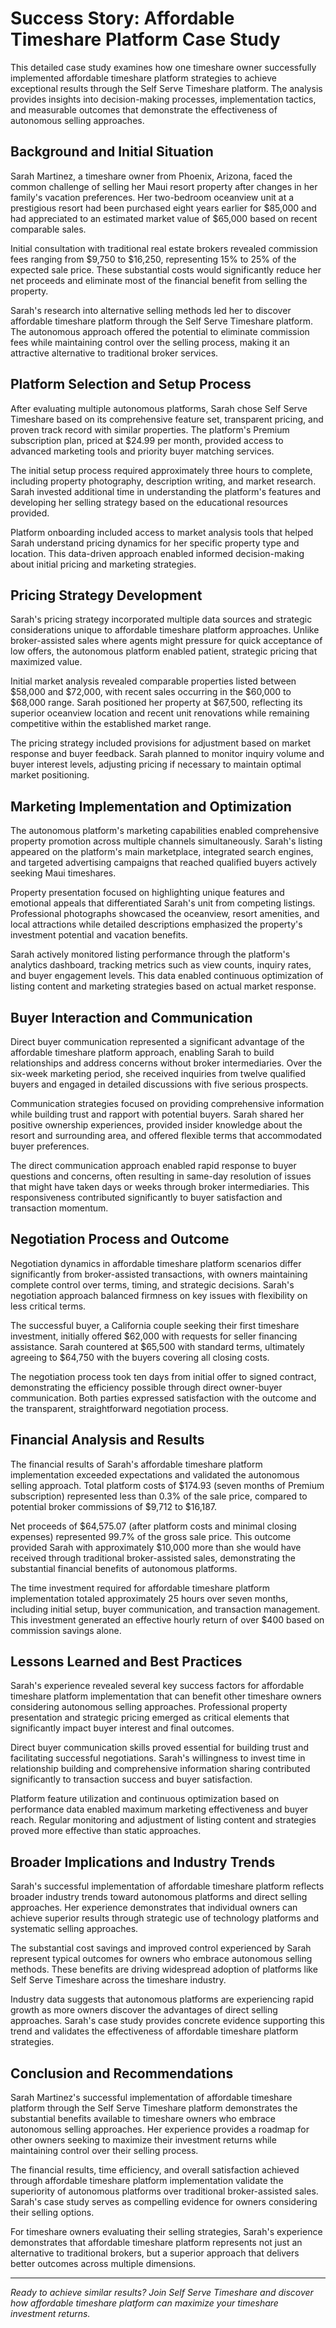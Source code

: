 
# Success Story: Affordable Timeshare Platform Case Study

This detailed case study examines how one timeshare owner successfully implemented affordable timeshare platform strategies to achieve exceptional results through the Self Serve Timeshare platform. The analysis provides insights into decision-making processes, implementation tactics, and measurable outcomes that demonstrate the effectiveness of autonomous selling approaches.

## Background and Initial Situation

Sarah Martinez, a timeshare owner from Phoenix, Arizona, faced the common challenge of selling her Maui resort property after changes in her family's vacation preferences. Her two-bedroom oceanview unit at a prestigious resort had been purchased eight years earlier for $85,000 and had appreciated to an estimated market value of $65,000 based on recent comparable sales.

Initial consultation with traditional real estate brokers revealed commission fees ranging from $9,750 to $16,250, representing 15% to 25% of the expected sale price. These substantial costs would significantly reduce her net proceeds and eliminate most of the financial benefit from selling the property.

Sarah's research into alternative selling methods led her to discover affordable timeshare platform through the Self Serve Timeshare platform. The autonomous approach offered the potential to eliminate commission fees while maintaining control over the selling process, making it an attractive alternative to traditional broker services.

## Platform Selection and Setup Process

After evaluating multiple autonomous platforms, Sarah chose Self Serve Timeshare based on its comprehensive feature set, transparent pricing, and proven track record with similar properties. The platform's Premium subscription plan, priced at $24.99 per month, provided access to advanced marketing tools and priority buyer matching services.

The initial setup process required approximately three hours to complete, including property photography, description writing, and market research. Sarah invested additional time in understanding the platform's features and developing her selling strategy based on the educational resources provided.

Platform onboarding included access to market analysis tools that helped Sarah understand pricing dynamics for her specific property type and location. This data-driven approach enabled informed decision-making about initial pricing and marketing strategies.

## Pricing Strategy Development

Sarah's pricing strategy incorporated multiple data sources and strategic considerations unique to affordable timeshare platform approaches. Unlike broker-assisted sales where agents might pressure for quick acceptance of low offers, the autonomous platform enabled patient, strategic pricing that maximized value.

Initial market analysis revealed comparable properties listed between $58,000 and $72,000, with recent sales occurring in the $60,000 to $68,000 range. Sarah positioned her property at $67,500, reflecting its superior oceanview location and recent unit renovations while remaining competitive within the established market range.

The pricing strategy included provisions for adjustment based on market response and buyer feedback. Sarah planned to monitor inquiry volume and buyer interest levels, adjusting pricing if necessary to maintain optimal market positioning.

## Marketing Implementation and Optimization

The autonomous platform's marketing capabilities enabled comprehensive property promotion across multiple channels simultaneously. Sarah's listing appeared on the platform's main marketplace, integrated search engines, and targeted advertising campaigns that reached qualified buyers actively seeking Maui timeshares.

Property presentation focused on highlighting unique features and emotional appeals that differentiated Sarah's unit from competing listings. Professional photographs showcased the oceanview, resort amenities, and local attractions while detailed descriptions emphasized the property's investment potential and vacation benefits.

Sarah actively monitored listing performance through the platform's analytics dashboard, tracking metrics such as view counts, inquiry rates, and buyer engagement levels. This data enabled continuous optimization of listing content and marketing strategies based on actual market response.

## Buyer Interaction and Communication

Direct buyer communication represented a significant advantage of the affordable timeshare platform approach, enabling Sarah to build relationships and address concerns without broker intermediaries. Over the six-week marketing period, she received inquiries from twelve qualified buyers and engaged in detailed discussions with five serious prospects.

Communication strategies focused on providing comprehensive information while building trust and rapport with potential buyers. Sarah shared her positive ownership experiences, provided insider knowledge about the resort and surrounding area, and offered flexible terms that accommodated buyer preferences.

The direct communication approach enabled rapid response to buyer questions and concerns, often resulting in same-day resolution of issues that might have taken days or weeks through broker intermediaries. This responsiveness contributed significantly to buyer satisfaction and transaction momentum.

## Negotiation Process and Outcome

Negotiation dynamics in affordable timeshare platform scenarios differ significantly from broker-assisted transactions, with owners maintaining complete control over terms, timing, and strategic decisions. Sarah's negotiation approach balanced firmness on key issues with flexibility on less critical terms.

The successful buyer, a California couple seeking their first timeshare investment, initially offered $62,000 with requests for seller financing assistance. Sarah countered at $65,500 with standard terms, ultimately agreeing to $64,750 with the buyers covering all closing costs.

The negotiation process took ten days from initial offer to signed contract, demonstrating the efficiency possible through direct owner-buyer communication. Both parties expressed satisfaction with the outcome and the transparent, straightforward negotiation process.

## Financial Analysis and Results

The financial results of Sarah's affordable timeshare platform implementation exceeded expectations and validated the autonomous selling approach. Total platform costs of $174.93 (seven months of Premium subscription) represented less than 0.3% of the sale price, compared to potential broker commissions of $9,712 to $16,187.

Net proceeds of $64,575.07 (after platform costs and minimal closing expenses) represented 99.7% of the gross sale price. This outcome provided Sarah with approximately $10,000 more than she would have received through traditional broker-assisted sales, demonstrating the substantial financial benefits of autonomous platforms.

The time investment required for affordable timeshare platform implementation totaled approximately 25 hours over seven months, including initial setup, buyer communication, and transaction management. This investment generated an effective hourly return of over $400 based on commission savings alone.

## Lessons Learned and Best Practices

Sarah's experience revealed several key success factors for affordable timeshare platform implementation that can benefit other timeshare owners considering autonomous selling approaches. Professional property presentation and strategic pricing emerged as critical elements that significantly impact buyer interest and final outcomes.

Direct buyer communication skills proved essential for building trust and facilitating successful negotiations. Sarah's willingness to invest time in relationship building and comprehensive information sharing contributed significantly to transaction success and buyer satisfaction.

Platform feature utilization and continuous optimization based on performance data enabled maximum marketing effectiveness and buyer reach. Regular monitoring and adjustment of listing content and strategies proved more effective than static approaches.

## Broader Implications and Industry Trends

Sarah's successful implementation of affordable timeshare platform reflects broader industry trends toward autonomous platforms and direct selling approaches. Her experience demonstrates that individual owners can achieve superior results through strategic use of technology platforms and systematic selling approaches.

The substantial cost savings and improved control experienced by Sarah represent typical outcomes for owners who embrace autonomous selling methods. These benefits are driving widespread adoption of platforms like Self Serve Timeshare across the timeshare industry.

Industry data suggests that autonomous platforms are experiencing rapid growth as more owners discover the advantages of direct selling approaches. Sarah's case study provides concrete evidence supporting this trend and validates the effectiveness of affordable timeshare platform strategies.

## Conclusion and Recommendations

Sarah Martinez's successful implementation of affordable timeshare platform through the Self Serve Timeshare platform demonstrates the substantial benefits available to timeshare owners who embrace autonomous selling approaches. Her experience provides a roadmap for other owners seeking to maximize their investment returns while maintaining control over their selling process.

The financial results, time efficiency, and overall satisfaction achieved through affordable timeshare platform implementation validate the superiority of autonomous platforms over traditional broker-assisted sales. Sarah's case study serves as compelling evidence for owners considering their selling options.

For timeshare owners evaluating their selling strategies, Sarah's experience demonstrates that affordable timeshare platform represents not just an alternative to traditional brokers, but a superior approach that delivers better outcomes across multiple dimensions.

---

*Ready to achieve similar results? Join Self Serve Timeshare and discover how affordable timeshare platform can maximize your timeshare investment returns.*
